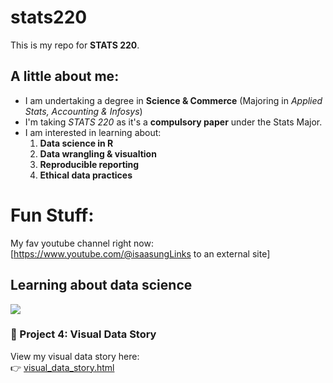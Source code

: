 # stats220
This is my repo for **STATS 220**. 

## A little about me:
- I am undertaking a degree in **Science & Commerce** (Majoring in *Applied Stats, Accounting & Infosys*)
- I'm taking *STATS 220* as it's a **compulsory paper** under the Stats Major. 
- I am interested in learning about:
  1. **Data science in R**
  2. **Data wrangling & visualtion**
  3. **Reproducible reporting**
  4.  **Ethical data practices**

# Fun Stuff:
My fav youtube channel right now: [https://www.youtube.com/@isaasungLinks to an external site]


## Learning about data science 

![](https://media2.giphy.com/media/v1.Y2lkPTc5MGI3NjExdWttdjZtMjEyNGVrd2JlcWhrdDY1bTBzYnJ2d25hN2s4NnRiazJyZyZlcD12MV9pbnRlcm5hbF9naWZfYnlfaWQmY3Q9Zw/qdDO6hTcyeDks/giphy.gif)



### 🔗 Project 4: Visual Data Story

View my visual data story here:  
👉 [visual_data_story.html](https://DewmiJayatilake.github.io/stats220/visual_data_story.html)

